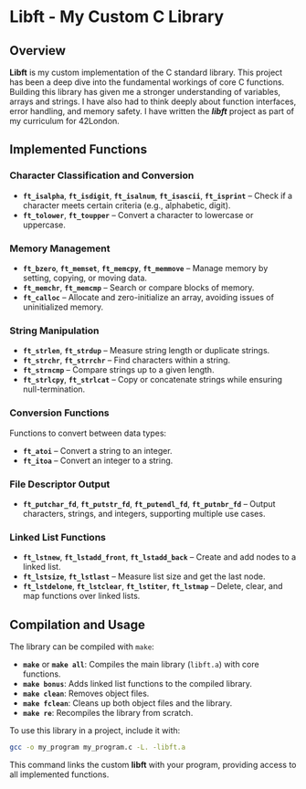 # Libft - My Custom C Library

## Overview

**Libft** is my custom implementation of the C standard library. This project has been a deep dive into the fundamental workings of core C functions. Building this library has given me a stronger understanding of variables, arrays and strings. I have also had to think deeply about function interfaces, error handling, and memory safety. I have written the ***libft*** project as part of my curriculum for 42London.

## Implemented Functions

### Character Classification and Conversion
- **`ft_isalpha`**, **`ft_isdigit`**, **`ft_isalnum`**, **`ft_isascii`**, **`ft_isprint`** – Check if a character meets certain criteria (e.g., alphabetic, digit).
- **`ft_tolower`**, **`ft_toupper`** – Convert a character to lowercase or uppercase.

### Memory Management
- **`ft_bzero`**, **`ft_memset`**, **`ft_memcpy`**, **`ft_memmove`** – Manage memory by setting, copying, or moving data.
- **`ft_memchr`**, **`ft_memcmp`** – Search or compare blocks of memory.
- **`ft_calloc`** – Allocate and zero-initialize an array, avoiding issues of uninitialized memory.

### String Manipulation
- **`ft_strlen`**, **`ft_strdup`** – Measure string length or duplicate strings.
- **`ft_strchr`**, **`ft_strrchr`** – Find characters within a string.
- **`ft_strncmp`** – Compare strings up to a given length.
- **`ft_strlcpy`**, **`ft_strlcat`** – Copy or concatenate strings while ensuring null-termination.

### Conversion Functions
Functions to convert between data types:
- **`ft_atoi`** – Convert a string to an integer.
- **`ft_itoa`** – Convert an integer to a string.

### File Descriptor Output
- **`ft_putchar_fd`**, **`ft_putstr_fd`**, **`ft_putendl_fd`**, **`ft_putnbr_fd`** – Output characters, strings, and integers, supporting multiple use cases.

### Linked List Functions
- **`ft_lstnew`**, **`ft_lstadd_front`**, **`ft_lstadd_back`** – Create and add nodes to a linked list.
- **`ft_lstsize`**, **`ft_lstlast`** – Measure list size and get the last node.
- **`ft_lstdelone`**, **`ft_lstclear`**, **`ft_lstiter`**, **`ft_lstmap`** – Delete, clear, and map functions over linked lists.

## Compilation and Usage

The library can be compiled with `make`:

- **`make`** or **`make all`**: Compiles the main library (`libft.a`) with core functions.
- **`make bonus`**: Adds linked list functions to the compiled library.
- **`make clean`**: Removes object files.
- **`make fclean`**: Cleans up both object files and the library.
- **`make re`**: Recompiles the library from scratch.

To use this library in a project, include it with:

```bash
gcc -o my_program my_program.c -L. -libft.a
```

This command links the custom **libft** with your program, providing access to all implemented functions.
